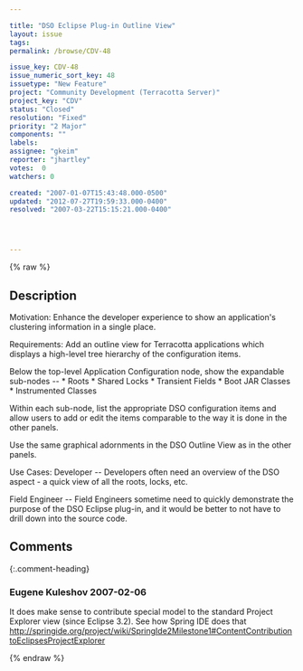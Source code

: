 ```yaml
---

title: "DSO Eclipse Plug-in Outline View"
layout: issue
tags: 
permalink: /browse/CDV-48

issue_key: CDV-48
issue_numeric_sort_key: 48
issuetype: "New Feature"
project: "Community Development (Terracotta Server)"
project_key: "CDV"
status: "Closed"
resolution: "Fixed"
priority: "2 Major"
components: ""
labels: 
assignee: "gkeim"
reporter: "jhartley"
votes:  0
watchers: 0

created: "2007-01-07T15:43:48.000-0500"
updated: "2012-07-27T19:59:33.000-0400"
resolved: "2007-03-22T15:15:21.000-0400"




---
```


{% raw %}

## Description

<div markdown="1" class="description">

Motivation:
Enhance the developer experience to show an application's clustering information in a single place.

Requirements:
Add an outline view for Terracotta applications which displays a high-level tree hierarchy of the configuration items.

Below the top-level Application Configuration node, show the expandable sub-nodes --
    * Roots
    * Shared Locks
    * Transient Fields
    * Boot JAR Classes
    * Instrumented Classes

Within each sub-node, list the appropriate DSO configuration items and allow users to add or edit the items comparable to the way it is done in the other panels.

Use the same graphical adornments in the DSO Outline View as in the other panels.

Use Cases:
Developer -- Developers often need an overview of the DSO aspect - a quick view of all the roots, locks, etc.

Field Engineer -- Field Engineers sometime need to quickly demonstrate the purpose of the DSO Eclipse plug-in, and it would be better to not have to drill down into the source code.


</div>

## Comments


{:.comment-heading}
### **Eugene Kuleshov** <span class="date">2007-02-06</span>

<div markdown="1" class="comment">

It does make sense to contribute special model to the standard Project Explorer view (since Eclipse 3.2). See how Spring IDE does that http://springide.org/project/wiki/SpringIde2Milestone1#ContentContributiontoEclipsesProjectExplorer

</div>



{% endraw %}
